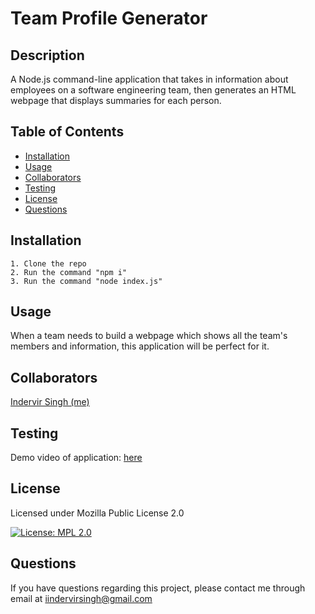 # Team Profile Generator

## Description
A Node.js command-line application that takes in information about employees on a software engineering team, then generates an HTML webpage that displays summaries for each person.

## Table of Contents
* [Installation](#installation)
* [Usage](#usage)
* [Collaborators](#collaborators)
* [Testing](#testing)
* [License](#license)
* [Questions](#questions)

## Installation
    1. Clone the repo
    2. Run the command "npm i"
    3. Run the command "node index.js"
## Usage
When a team needs to build a webpage which shows all the team's members and information, this application will be perfect for it.

## Collaborators
[Indervir Singh (me)](https://www.github.com/indervirsingh/)

## Testing
Demo video of application: [here](https://drive.google.com/file/d/1it9TGMX33PaA3Sx8xXNWATMEwaU2uIld/view)

## License
Licensed under Mozilla Public License 2.0

[![License: MPL 2.0](https://img.shields.io/badge/License-MPL%202.0-brightgreen.svg)](https://opensource.org/licenses/MPL-2.0)

## Questions
If you have questions regarding this project, please contact me through email at iindervirsingh@gmail.com
